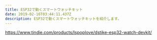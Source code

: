```yaml
---
title: ESP32で動くスマートウォッチキット
date: 2019-02-16T03:44:11.437Z
description: ESP32で動くスマートウォッチキットを紹介します。
---
```

https://www.tindie.com/products/lspoplove/dstike-esp32-watch-devkit/
